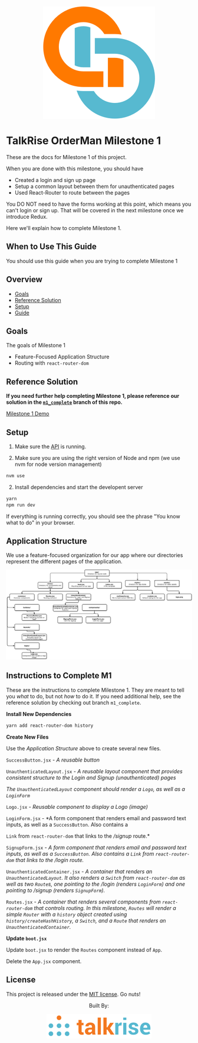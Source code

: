 <p align="center">
  <img src="../logo/logo_index.png">
</p>

# TalkRise OrderMan Milestone 1
These are the docs for Milestone 1 of this project.

When you are done with this milestone, you should have

* Created a login and sign up page
* Setup a common layout between them for unauthenticated pages
* Used React-Router to route between the pages

You DO NOT need to have the forms working at this point, which means you can't login or sign up.
That will be covered in the next milestone once we introduce Redux.

Here we'll explain how to complete Milestone 1.


## When to Use This Guide

You should use this guide when you are trying to complete Milestone 1

## Overview

* [Goals](#goals)
* [Reference Solution](#reference-solution)
* [Setup](#setup)
* [Guide](#guide)

## Goals

The goals of Milestone 1 

* Feature-Focused Application Structure
* Routing with `react-router-dom`

## Reference Solution

**If you need further help completing Milestone 1, please reference our solution in the [`m1_complete`](https://github.com/TalkRise/React_OrderMan/tree/m1_complete) branch of this repo.**

[Milestone 1 Demo](https://react-orderman-m1.herokuapp.com/#/)
  
## Setup

1. Make sure the [API](https://github.com/TalkRise/React_OrderMan_API) is running.

2. Make sure you are using the right version of Node and npm (we use nvm for node version management)

```bash
nvm use
```

2. Install dependencies and start the developent server

```bash
yarn
npm run dev
```

If everything is running correctly, you should see the phrase "You know what to do" in your browser.

## Application Structure

We use a feature-focused organization for our app where our directories represent the different pages of the application.

 <p align="center">
   <img src="../logo/M1_Complete_App_Structure.png">
 </p>
 
 ## Instructions to Complete M1
 
These are the instructions to complete Milestone 1. They are meant to tell you *what* to do, but not *how* to do it. If you need additional help, see the reference solution by checking out branch `m1_complete`.

**Install New Dependencies**

```bash
yarn add react-router-dom history
```

**Create New Files**

Use the *Application Structure* above to create several new files. 

`SuccessButton.jsx` - *A reusable button*

`UnauthenticatedLayout.jsx` - *A reusable layout component that provides consistent structure to the Login and Signup (unauthenticated) pages*

*The `UnauthenticatedLayout` component should render a `Logo`, as well as a `LoginForm`*

`Logo.jsx` - *Reusable component to display a Logo (image)*

`LoginForm.jsx` - *A form component that renders email and password text inputs, as well as a `SuccessButton`. Also contains a 

`Link` from `react-router-dom` that links to the */signup* route.*

`SignupForm.jsx` - *A form component that renders email and password text inputs, as well as a `SuccessButton`. Also contains a `Link` from `react-router-dom` that links to the */login* route.*

`UnauthenticatedContainer.jsx` - *A container that renders an `UnauthenticatedLayout`. It also renders a `Switch` from `react-router-dom` as well as two `Route`s, one pointing to the */login* (renders `LoginForm`) and one pointing to */signup* (renders `SignupForm`).*

`Routes.jsx` - *A container that renders several components from `react-router-dom` that controls routing. In this milestone, `Routes` will render a simple `Router` with a `history` object created using `history/createHashHistory`, a `Switch`, and a `Route` that renders an `UnauthenticatedContainer`.*

**Update `boot.jsx`**

Update `boot.jsx` to render the `Routes` component instead of `App`.

Delete the `App.jsx` component.

## License

This project is released under the [MIT license](MIT-LICENSE). Go nuts!

 <p align="center">Built By:</p>
 <p align="center">
   <img src="../logo/tr_index.png">
 </p>
